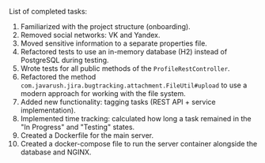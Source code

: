 List of completed tasks:  

1. Familiarized with the project structure (onboarding).  
2. Removed social networks: VK and Yandex.  
3. Moved sensitive information to a separate properties file.  
4. Refactored tests to use an in-memory database (H2) instead of PostgreSQL during testing.  
5. Wrote tests for all public methods of the `ProfileRestController`.  
6. Refactored the method `com.javarush.jira.bugtracking.attachment.FileUtil#upload` to use a modern approach for working with the file system.  
7. Added new functionality: tagging tasks (REST API + service implementation).  
8. Implemented time tracking: calculated how long a task remained in the "In Progress" and "Testing" states.  
9. Created a Dockerfile for the main server.  
10. Created a docker-compose file to run the server container alongside the database and NGINX.
